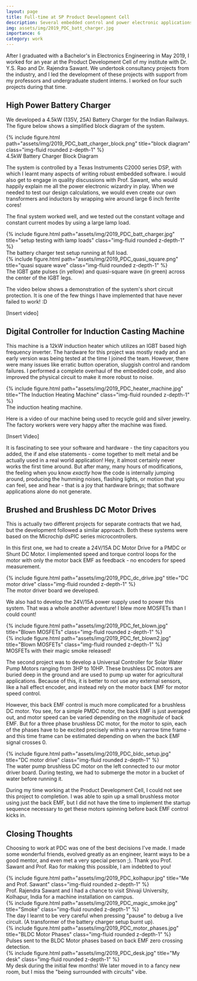 ```yaml
---
layout: page
title: Full-time at SP Product Development Cell
description: Several embedded control and power electronic applications developed.
img: assets/img/2019_PDC_batt_charger.jpg
importance: 6
category: work
---
```


After I graduated with a Bachelor's in Electronics Engineering in May 2019, I worked for an year at the Product Development Cell of my institute with Dr. Y.S. Rao and Dr. Rajendra Sawant. We undertook consultancy projects from the industry, and I led the development of these projects with support from my professors and undergraduate student interns. I worked on four such projects during that time.

## High Power Battery Charger

We developed a 4.5kW (135V, 25A) Battery Charger for the Indian Railways. The figure below shows a simplified block diagram of the system.

<div class="row">
    <div class="col-sm mt-3 mt-md-0">
        {% include figure.html path="assets/img/2019_PDC_batt_charger_block.png" title="block diagram" class="img-fluid rounded z-depth-1" %}
    </div>
</div>
<div class="caption">
    4.5kW Battery Charger Block Diagram
</div>


The system is controlled by a Texas Instruments C2000 series DSP, with which I learnt many aspects of writing robust embedded software. I would also get to engage in quality discussions with Prof. Sawant, who would happily explain me all the power electronic wizardry in play. When we needed to test our design calculations, we would even create our own transformers and inductors by wrapping wire around large 6 inch ferrite cores!

The final system worked well, and we tested out the constant voltage and constant current modes by using a large lamp load. 

<div class="row">
    <div class="col-sm mt-3 mt-md-0">
        {% include figure.html path="assets/img/2019_PDC_batt_charger.jpg" title="setup testing with lamp loads" class="img-fluid rounded z-depth-1" %}
    </div>
</div>
<div class="caption">
    The battery charger test setup running at full load. 
</div>

<div class="row">
    <div class="col-sm mt-3 mt-md-0">
        {% include figure.html path="assets/img/2019_PDC_quasi_square.png" title="quasi square wave" class="img-fluid rounded z-depth-1" %}
    </div>
</div>
<div class="caption">
   The IGBT gate pulses (in yellow) and quasi-square wave (in green) across the center of the IGBT legs. 
</div>

The video below shows a demonstration of the system's short circuit protection. It is one of the few things I have implemented that have never failed to work! :D

[Insert video]

## Digital Controller for Induction Casting Machine

This machine is a 12kW induction heater which utilizes an IGBT based high frequency inverter. The hardware for this project was mostly ready and an early version was being tested at the time I joined the team. However, there were many issues like erratic button operation, sluggish control and random failures. I performed a complete overhaul of the embedded code, and also improved the physical circuit to make it more robust to noise. 

<div class="row">
    <div class="col-sm mt-3 mt-md-0">
        {% include figure.html path="assets/img/2019_PDC_heater_machine.jpg" title="The Induction Heating Machine" class="img-fluid rounded z-depth-1" %}
    </div>
</div>
<div class="caption">
    The induction heating machine.
</div>


Here is a video of our machine being used to recycle gold and silver jewelry. The factory workers were very happy after the machine was fixed. 

[Insert Video]

It is fascinating to see your software and hardware - the tiny capacitors you added, the if and else statements - come together to melt metal and be actually used in a real world application! Hey, it almost certainly never works the first time around. But after many, many hours of modifications, the feeling when you know _exactly_ how the code is internally jumping around, producing the humming noises, flashing lights, or motion that you can feel, see and hear - that is a joy that hardware brings; that software applications alone do not generate.

## Brushed and Brushless DC Motor Drives

This is actually two different projects for separate contracts that we had, but the development followed a similar approach. Both these systems were based on the Microchip dsPIC series microcontrollers.

In this first one, we had to create a 24V/15A DC Motor Drive for a PMDC or Shunt DC Motor. I implemented speed and torque control loops for the motor with only the motor back EMF as feedback - no encoders for speed measurement. 

<div class="row">
    <div class="col-sm mt-3 mt-md-0">
        {% include figure.html path="assets/img/2019_PDC_dc_drive.jpg" title="DC motor drive" class="img-fluid rounded z-depth-1" %}
    </div>
</div>
<div class="caption">
    The motor driver board we developed. 
</div>

We also had to develop the 24V/15A power supply used to power this system. That was a whole another adventure! I blew more MOSFETs than I could count!

<div class="row justify-content-sm-center">
    <div class="col-sm-5 mt-3 mt-md-0">
        {% include figure.html path="assets/img/2019_PDC_fet_blown.jpg" title="Blown MOSFETs" class="img-fluid rounded z-depth-1" %}
    </div>
    <div class="col-sm-7 mt-3 mt-md-0">
        {% include figure.html path="assets/img/2019_PDC_fet_blown2.jpg" title="Blown MOSFETs" class="img-fluid rounded z-depth-1" %}
    </div>
</div>
<div class="caption">
    MOSFETs with their magic smoke released! 
</div>

The second project was to develop a Universal Controller for Solar Water Pump Motors ranging from 3HP to 10HP. These brushless DC motors are buried deep in the ground and are used to pump up water for agricultural applications. Because of this, it is better to not use any external sensors, like a hall effect encoder, and instead rely on the motor back EMF for motor speed control. 

However, this back EMF control is much more complicated for a brushless DC motor. You see, for a simple PMDC motor, the back EMF is just averaged out, and motor speed can be varied depending on the _magnitude_ of back EMF. But for a three phase brushless DC motor, for the motor to spin, each of the phases have to be excited precisely within a very narrow time frame - and this time frame can be estimated depending on when the back EMF signal crosses 0.

<div class="row">
    <div class="col-sm mt-3 mt-md-0">
        {% include figure.html path="assets/img/2019_PDC_bldc_setup.jpg" title="DC motor drive" class="img-fluid rounded z-depth-1" %}
    </div>
</div>
<div class="caption">
    The water pump brushless DC motor on the left connected to our motor driver board. During testing, we had to submerge the motor in a bucket of water before running it.
</div>

During my time working at the Product Development Cell, I could not see this project to completion. I was able to spin up a small brushless motor using just the back EMF, but I did not have the time to implement the startup sequence necessary to get these motors spinning before back EMF control kicks in.

## Closing Thoughts

Choosing to work at PDC was one of the best decisions I've made. I made some wonderful friends, evolved greatly as an engineer, learnt ways to be a good mentor, and even met a very special person ;). Thank you Prof. Sawant and Prof. Rao for making this possible, I am indebted to you!

<div class="row">
    <div class="col-sm mt-3 mt-md-0">
        {% include figure.html path="assets/img/2019_PDC_kolhapur.jpg" title="Me and Prof. Sawant" class="img-fluid rounded z-depth-1" %}
    </div>
</div>
<div class="caption">
    Prof. Rajendra Sawant and I had a chance to visit Shivaji University, Kolhapur, India for a machine installation on campus.
</div>

<div class="row">
    <div class="col-sm mt-3 mt-md-0">
        {% include figure.html path="assets/img/2019_PDC_magic_smoke.jpg" title="Smoke" class="img-fluid rounded z-depth-1" %}
    </div>
</div>
<div class="caption">
    The day I learnt to be very careful when pressing "pause" to debug a live circuit. (A transformer of the battery charger setup burnt up).
</div>

<div class="row">
    <div class="col-sm mt-3 mt-md-0">
        {% include figure.html path="assets/img/2019_PDC_motor_phases.jpg" title="BLDC Motor Phases" class="img-fluid rounded z-depth-1" %}
    </div>
</div>
<div class="caption">
    Pulses sent to the BLDC Motor phases based on back EMF zero crossing detection. 
</div>

<div class="row">
    <div class="col-sm mt-3 mt-md-0">
        {% include figure.html path="assets/img/2019_PDC_desk.jpg" title="My desk" class="img-fluid rounded z-depth-1" %}
    </div>
</div>
<div class="caption">
    My desk during the initial few months! We later moved in to a fancy new room, but I miss the "being surrounded with circuits" vibe. 
</div>